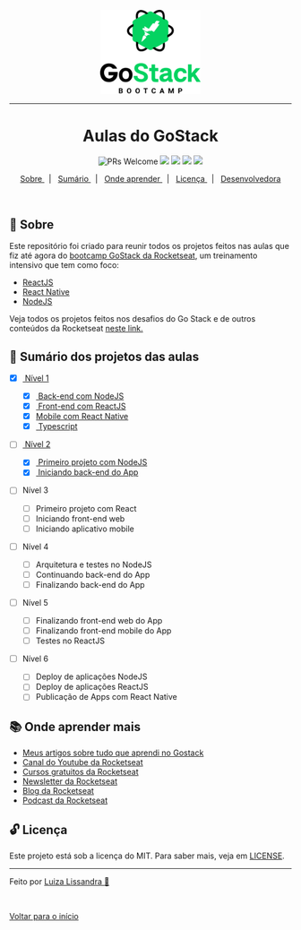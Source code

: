  <div align="center" id="top">
  <p align="center">
  	<img heigth="180px" width="180px" src="https://github.com/LissandraRodrigues/conceitos-nodejs/blob/master/go-stack.png" />
  </p>
</div>

 <hr/>

<h1 align="center"> Aulas do GoStack </h1>

<p align="center">
   <img src="https://img.shields.io/badge/progress-17%25-brightgreen.svg" alt="PRs Welcome">
   <img src = "https://img.shields.io/github/issues/LissandraRodrigues/aulas-go-stack" />
   <img src = "https://img.shields.io/github/forks/LissandraRodrigues/aulas-go-stack" />
   <img src = "https://img.shields.io/github/stars/LissandraRodrigues/aulas-go-stack" />
   <img src = "https://camo.githubusercontent.com/ceb264b271ea36fdd2755c5ce616adcd4e5ea503de3a8b5aa0770a71c89cfabd/68747470733a2f2f696d672e736869656c64732e696f2f6769746875622f6c6963656e73652f6c756b656d6f72616c65732f726f636b657473686f65732d72656163742d6e61746976652e737667" />
	
</p>	

<p align="center">
  <a href="#dart-sobre"> Sobre </a> &#xa0; | &#xa0; 
  <a href="#page_with_curl-sumário-dos-projetos-das-aulas"> Sumário </a> &#xa0; | &#xa0; 
  <a href="#books-onde-aprender-mais"> Onde aprender </a> &#xa0; | &#xa0;
  <a href="#unlock-licença"> Licença </a> &#xa0; | &#xa0;
  <a href="https://www.linkedin.com/in/luiza-lissandra/" target="_blank"> Desenvolvedora </a>
</p>

<br>

## :dart: Sobre ##

Este repositório foi criado para reunir todos os projetos feitos nas aulas que fiz até agora do <a href='https://rocketseat.com.br/gostack'> bootcamp GoStack da Rocketseat</a>, um treinamento intensivo que tem como foco: 

- [ReactJS](https://pt-br.reactjs.org/)
- [React Native](https://reactnative.dev/)
- [NodeJS](https://nodejs.org/pt-br/) 

Veja todos os projetos feitos nos desafios do Go Stack e de outros conteúdos da Rocketseat <a href='https://github.com/LissandraRodrigues/go-stack'> neste link. </a>

## :page_with_curl: Sumário dos projetos das aulas ##

- [x] <a href='https://github.com/LissandraRodrigues/aulas-go-stack/tree/main/nivel-01'> Nível 1 </a>

	- [x] <a href='https://github.com/LissandraRodrigues/aulas-go-stack/tree/main/nivel-01/backend'> Back-end com NodeJS </a>
	- [X] <a href='https://github.com/LissandraRodrigues/aulas-go-stack/tree/main/nivel-01/frontend'> Front-end com ReactJS </a>
	- [x] <a href='https://github.com/LissandraRodrigues/aulas-go-stack/tree/main/nivel-01/mobile'>Mobile com React Native </a>
	- [x] <a href='https://github.com/LissandraRodrigues/aulas-go-stack/tree/main/nivel-01/typescript'> Typescript </a>

- [ ] <a href='https://github.com/LissandraRodrigues/aulas-go-stack/tree/main/nivel-02/'> Nível 2 </a>

	- [x] <a href='https://github.com/LissandraRodrigues/aulas-go-stack/tree/main/nivel-02/projeto-node'> Primeiro projeto com NodeJS </a>
	- [x] <a href='https://github.com/LissandraRodrigues/aulas-go-stack/tree/main/nivel-02/iniciando-back-end'> Iniciando back-end do App </a> 
	
- [ ] Nível 3 

	- [ ] Primeiro projeto com React
	- [ ] Iniciando front-end web
	- [ ] Iniciando aplicativo mobile
	
- [ ] Nível 4

	- [ ] Arquitetura e testes no NodeJS 
	- [ ] Continuando back-end do App
	- [ ] Finalizando back-end do App 
	
- [ ] Nível 5 

	- [ ] Finalizando front-end web do App
	- [ ] Finalizando front-end mobile do App
	- [ ] Testes no ReactJS

- [ ] Nível 6

	- [ ] Deploy de aplicações NodeJS
	- [ ] Deploy de aplicações ReactJS
	- [ ] Publicação de Apps com React Native
	
## :books: Onde aprender mais ##

- <a href='https://www.notion.so/Go-Stack-14-0dd11467d0d140c4bf2e9bef09ea9fac'> Meus artigos sobre tudo que aprendi no Gostack </a>
- <a href='https://www.youtube.com/c/RocketSeat/featured'> Canal do Youtube da Rocketseat </a>
- <a href='https://rocketseat.com.br/starter'> Cursos gratuitos da Rocketseat </a>
- <a href='https://www.notion.so/dev-letter-e59ace6284a044b88fc5a9945ae326de'> Newsletter da Rocketseat </a>
- <a href='https://blog.rocketseat.com.br/'> Blog da Rocketseat </a>
- <a href='https://open.spotify.com/show/3TNsKUGlP9YbV1pgy3ACrW'> Podcast da Rocketseat </a>

## :unlock: Licença ##

Este projeto está sob a licença do MIT. Para saber mais, veja em [LICENSE](LICENSE).

<hr/>

Feito por <a href="https://www.linkedin.com/in/luiza-lissandra/" target="_blank"> Luiza Lissandra :rocket: </a>

&#xa0;

<a href="#top"> Voltar para o início </a>
